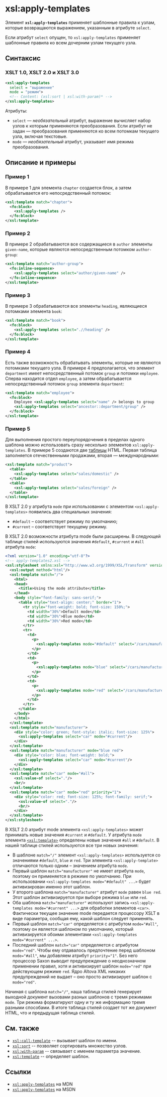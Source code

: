 # xsl:apply-templates

Элемент **`xsl:apply-templates`** применяет шаблонные правила к узлам, которые возвращаются выражением, указанным в атрибуте `select`.

Если атрибут `select` опущен, то `xsl:apply-templates` применяет шаблонные правила ко всем дочерним узлам текущего узла.

## Синтаксис

### XSLT 1.0, XSLT 2.0 и XSLT 3.0

```xml
<xsl:apply-templates
  select = "выражение"
  mode = "режим">
  <!-- Content: (xsl:sort | xsl:with-param)* -->
</xsl:apply-templates>
```

Атрибуты:

- `select` — _необязательный_ атрибут, выражение вычисляет набор узлов к которым применяются преобразования. Если атрибут не задан — преобразования применяются ко всем потомкам текущего узла, включая текстовые.
- `mode` — _необязательный_ атрибут, указывает имя режима преобразования.

## Описание и примеры

### Пример 1

В примере 1 для элемента `chapter` создается блок, а затем обрабатывается его непосредственный потомок:

```xml
<xsl:template match="chapter">
  <fo:block>
    <xsl:apply-templates />
  </fo:block>
</xsl:template>
```

### Пример 2

В примере 2 обрабатываются все содержащиеся в `author` элементы `given-name`, которые являются непосредственным потомком `author-group`:

```xml
<xsl:template match="author-group">
  <fo:inline-sequence>
    <xsl:apply-templates select="author/given-name" />
  </fo:inline-sequence>
</xsl:template>
```

### Пример 3

В примере 3 обрабатываются все элементы `heading`, являющиеся потомками элемента `book`:

```xml
<xsl:template match="book">
  <fo:block>
    <xsl:apply-templates select=".//heading" />
  </fo:block>
</xsl:template>
```

### Пример 4

Есть также возможность обрабатывать элементы, которые не являются потомками текущего узла. В примере 4 предполагается, что элемент `department` имеет непосредственный потомок `group` и потомки `employee`. Сперва находится отдел `employee`, а затем обрабатывается непосредственный потомок `group` элемента `department`:

```xml
<xsl:template match="employee">
  <fo:block>
    Employee <xsl:apply-templates select="name" /> belongs to group
    <xsl:apply-templates select="ancestor::department/group" />
  </fo:block>
</xsl:template>
```

### Пример 5

Для выполнения простого переупорядочения в пределах одного шаблона можно использовать сразу несколько элементов `xsl:apply-templates`. В примере 5 создаются две [таблицы](/html/table/) HTML. Первая таблица заполняется отечественными продажами, вторая — международными:

```xml
<xsl:template match="product">
  <table>
    <xsl:apply-templates select="sales/domestic" />
  </table>
  <table>
    <xsl:apply-templates select="sales/foreign" />
  </table>
</xsl:template>
```

В XSLT 2.0 у атрибута `mode` при использовании с элементом `<xsl:apply-templates>` появились два специальных значения:

- `#default` – соответствует режиму по умолчанию;
- `#current` – соответствует текущему режиму.

В XSLT 2.0 возможности атрибута mode были расширены. В следующей таблице стилей используются значения `#default`, `#current` и `#all` атрибута `mode`:

```xml
<?xml version="1.0" encoding="utf-8"?>
<!-- apply-templates2.xsl -->
<xsl:stylesheet xmlns:xsl="http://www.w3.org/1999/XSL/Transform" version="2.0">
  <xsl:output method="html"/>
  <xsl:template match="/">
    <html>
    <head>
      <title>Using the mode attribute</title>
    </head>
    <body style="font-family: sans-serif;">
      <table style="text-align: center;" border="1">
        <tr style="font-weight: bold; font-size: 150%;">
          <td width="30%">Default mode</td>
          <td width="30%">Blue mode</td>
          <td width="30%">Red mode</td>
        </tr>
        <tr>
          <td>
            <p>
              <xsl:apply-templates mode="#default" select="/cars/manufacturer"/>
            </p>
          </td>
          <td>
            <p>
              <xsl:apply-templates mode="blue" select="/cars/manufacturer"/>
            </p>
          </td>
          <td>
            <p>
              <xsl:apply-templates mode="red" select="/cars/manufacturer"/>
            </p>
          </td>
        </tr>
      </table>
    </body>
    </html>
  </xsl:template>
  <xsl:template match="manufacturer">
    <div style="color: green; font-style: italic; font-size: 125%">
      <xsl:apply-templates select="car" mode="#current"/>
    </div>
  </xsl:template>
  <xsl:template match="manufacturer" mode="blue red">
    <div style="color: blue; font-weight: bold;">
      <xsl:apply-templates select="car" mode="#current"/>
    </div>
  </xsl:template>
  <xsl:template match="car" mode="#all">
    <xsl:value-of select="."/>
    <br/>
  </xsl:template>
  <xsl:template match="car" mode="red" priority="1">
    <div style="color: red; font-size: 125%; font-family: serif;">
      <xsl:value-of select="."/>
      <br/>
    </div>
  </xsl:template>
</xsl:stylesheet>
```

В XSLT 2.0 атрибут mode элемента `<xsl:apply-templates>` может принимать новые значения `#current` и `#default`. У атрибута `mode` элемента [`<xsl:template>`](/xslt/xsl-template/) определены новые значения `#all` и `#default`. В нашей таблице стилей используются все три новых значения:

- В шаблоне `match="/"` элемент `<xsl:apply-templates>` используется со значениями `#default`, `blue` и `red`. Три элемента `<xsl:apply-template>` отличаются только одним – значением атрибута `mode`.
- Первый шаблон `match="manufacturer"` не имеет атрибута `mode`, поэтому он применяется в режиме по умолчанию. При использовании `<xsl:apply-templates mode="#default" ...>` будет активизирован именно этот шаблон.
- У второго шаблона `match="manufacturer"` атрибут `mode` равен `blue red`. Этот шаблон активизируется при выборе режима `blue` или `red`.
- Оба шаблона `match="manufacturer"` используют запись `<xsl:apply-templates mode="#current" ...>` для обработки элементов `<car>`. Фактически текущее значение mode передается процессору XSLT в виде параметра, сообщая ему, какой шаблон следует применять.
- Первый шаблон `match="car"` определяется с атрибутом `mode="#all"`, поэтому он является шаблоном по умолчанию, который активизируется обоими элементами `<xsl:apply-templates mode="#current" ...>`.
- Последний шаблон `match="car"` определяется с атрибутом `mode="red"`. Чтобы ему отдавалось предпочтение перед шаблоном `mode="#all"`, мы добавляем атрибут `priority="1"`. Без него процессор Saxon выводит предупреждение о неоднозначном применении правил, хотя и активизирует шаблон `mode="red"` при действующем режиме `red`. Ядро Altova XML никаких предупреждений не выдает – оно просто активизирует шаблон с `mode="red"`.

Начиная с шаблона `match="/"`, наша таблица стилей генерирует выходной документ вызовами разных шаблонов с тремя режимами `mode`. Три режима форматируют одну и ту же информацию тремя разными способами. В итоге таблица стилей создает тот же документ HTML, что и предыдущая таблица стилей.

## См. также

- [`xsl:call-template`](/xslt/xsl-call-template/) -- вызывает шаблон по имени.
- [`xsl:sort`](/xslt/xsl-sort/) -- позволяет сортировать множество узлов.
- [`xsl:with-param`](/xslt/xsl-with-param/) -- связывает с именем параметра значение.
- [`xsl:template`](/xslt/xsl-template/) -- определяет шаблон.

## Ссылки

- [`xsl:apply-templates`](https://developer.mozilla.org/en/XSLT/apply-templates) на MDN
- [`xsl:apply-templates`](https://msdn.microsoft.com/en-us/library/ms256184.aspx) на MSDN
